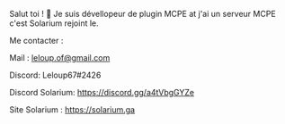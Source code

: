 Salut toi ! 👋
Je suis dévellopeur de plugin MCPE at j'ai un serveur MCPE c'est Solarium rejoint le.

Me contacter :

Mail : leloup.of@gmail.com

Discord: Leloup67#2426

Discord Solarium: https://discord.gg/a4tVbgGYZe

Site Solarium : https://solarium.ga

